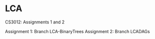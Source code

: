 # LCA
CS3012: Assignments 1 and 2

Assignment 1: Branch LCA-BinaryTrees
Assignment 2: Branch LCADAGs
